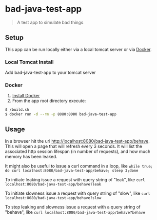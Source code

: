 # bad-java-test-app
> A test app to simulate bad things

## Setup

This app can be run locally either via a local tomcat server or via [Docker](https://www.docker.com/).

### Local Tomcat Install

Add bad-java-test-app to your tomcat server

### Docker

1. [Install Docker](https://docs.docker.com/engine/installation/)
1. From the app root directory execute: 

```sh
$ /build.sh
$ docker run -d --rm -p 8080:8080 bad-java-test-app 
```

## Usage

In a browser hit the url <http://localhost:8080/bad-java-test-app/behave>. This will
open a page that will refresh every 3 seconds. It will list the associated http
session lifespan (in number of requests), and how much memory has been leaked.

It might also be useful to issue a curl command in a loop, like `while true; do
curl localhost:8080/bad-java-test-app/behave; sleep 3;done`

To initiate leaking issue a request with query string of "leak", like `curl
localhost:8080/bad-java-test-app/behave?leak`

To initiate slowness issue a request with query string of "slow", like `curl
localhost:8080/bad-java-test-app/behave?slow`

To stop leaking and slowness issue a request with a query string of "behave", like `curl
localhost:8080/bad-java-test-app/behave?behave`
